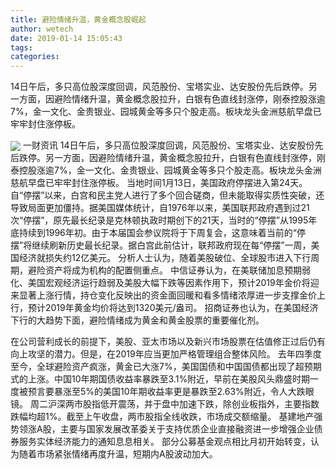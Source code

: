 ```yaml
---
title: 避险情绪升温，黄金概念股崛起
author: wetech
date: 2019-01-14 15:05:43
tags: 
categories: 
---
```

14日午后，多只高位股深度回调，风范股份、宝塔实业、达安股份先后跌停。另一方面，因避险情绪升温，黄金概念股拉升，白银有色直线封涨停，刚泰控股涨逾7%，金一文化、金贵银业、园城黄金等多只个股走高。板块龙头金洲慈航早盘已牢牢封住涨停板。
<!-- more -->
<img align="center" border="0" src="https://imgcdn.yicai.com/uppics/images/2019/01/d548e377d5ab0a7dd3874d721a959f48.jpg" />
一财资讯
14日午后，多只高位股深度回调，风范股份、宝塔实业、达安股份先后跌停。另一方面，因避险情绪升温，黄金概念股拉升，白银有色直线封涨停，刚泰控股涨逾7%，金一文化、金贵银业、园城黄金等多只个股走高。板块龙头金洲慈航早盘已牢牢封住涨停板。
当地时间1月13日，美国政府停摆进入第24天。自“停摆”以来，白宫和民主党人进行了多个回合磋商，但未能取得实质性突破，还导致局面更加僵持。据美国媒体统计，自1976年以来，美国联邦政府遇到过21次“停摆”，原先最长纪录是克林顿执政时期创下的21天，当时的“停摆”从1995年底持续到1996年初。由于本届国会参议院将于下周复会，这意味着当前的“停摆”将继续刷新历史最长纪录。据白宫此前估计，联邦政府现在每“停摆”一周，美国经济就损失约12亿美元。
分析人士认为，随着美股破位、全球股市进入下行周期，避险资产将成为机构的配置侧重点。
中信证券认为，在美联储加息预期弱化、美国宏观经济运行趋弱及美股大幅下跌等因素作用下，预计2019年金价将迎来显著上涨行情，持仓变化反映出的资金面回暖和看多情绪浓厚进一步支撑金价上行，预计2019年黄金均价将达到1320美元/盎司。
招商证券也认为，在美国经济下行的大趋势下面，避险情绪成为黄金和黄金股票的重要催化剂。
 
 
在公司营利成长的前提下，美股、亚太市场以及新兴市场股票在估值修正过后仍有向上攻坚的潜力。但是，在2019年应当更加严格管理组合整体风险。
去年四季度至今，全球避险资产疯涨，黄金已大涨7%，美国国债和中国国债都出现了超预期式的上涨。中国10年期国债收益率暴跌至3.1%附近，早前在美股风头鼎盛时期一度被预言要暴涨至5%的美国10年期收益率更是暴跌至2.63%附近，令人大跌眼镜。
周二沪深两市股指低开震荡，并于盘中加速下跌，除创业板指外，主要指数跌幅均超1%。截至上午收盘，两市股指全线收跌，市场成交额缩量。
基建地产强势领涨A股，主要与国家发展改革委关于支持优质企业直接融资进一步增强企业债券服务实体经济能力的通知息息相关。
部分公募基金观点相比月初开始转变，认为随着市场紧张情绪再度升温，短期内A股波动加大。
